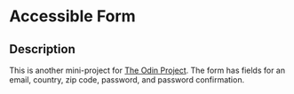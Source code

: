 # Accessible Form

## Description
This is another mini-project for [The Odin Project](https://www.theodinproject.com/). The form has fields for an email, country, zip code, password, and password confirmation.